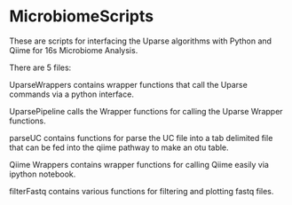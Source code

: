 MicrobiomeScripts
=================
These are scripts for interfacing the Uparse algorithms with Python and Qiime for 16s Microbiome Analysis. 

There are 5 files:

UparseWrappers contains wrapper functions that call the Uparse commands via a python interface. 

UparsePipeline calls the Wrapper functions for calling the Uparse Wrapper functions. 

parseUC contains functions for parse the UC file into a tab delimited file that can be fed into the qiime pathway to make an otu table. 

Qiime Wrappers contains wrapper functions for calling Qiime easily via ipython notebook. 

filterFastq contains various functions for filtering and plotting fastq files.
